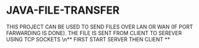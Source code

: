 # JAVA-FILE-TRANSFER
THIS PROJECT CAN BE USED TO SEND FILES OVER LAN OR WAN (IF PORT FARWARDING IS DONE).
THE FILE IS SENT FROM CLIENT TO SEREVER USING TCP SOCKETS
\n** FIRST START SERVER THEN CLIENT **
